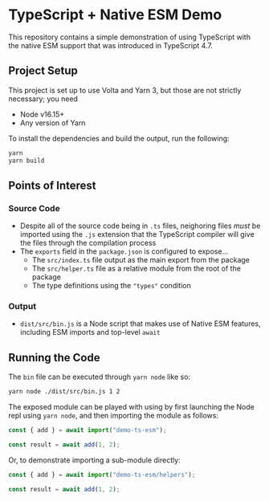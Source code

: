 # TypeScript + Native ESM Demo

This repository contains a simple demonstration of using TypeScript with the native ESM support that was introduced in TypeScript 4.7.

## Project Setup

This project is set up to use Volta and Yarn 3, but those are not strictly necessary; you need

- Node v16.15+
- Any version of Yarn

To install the dependencies and build the output, run the following:

```sh
yarn
yarn build
```

## Points of Interest

### Source Code

- Despite all of the source code being in `.ts` files, neighoring files _must_ be imported using the `.js` extension that the TypeScript compiler will give the files through the compilation process
- The `exports` field in the `package.json` is configured to expose...
  - The `src/index.ts` file output as the main export from the package
  - The `src/helper.ts` file as a relative module from the root of the package
  - The type definitions using the `"types"` condition

### Output

- `dist/src/bin.js` is a Node script that makes use of Native ESM features, including ESM imports and top-level `await`

## Running the Code

The `bin` file can be executed through `yarn node` like so:

```sh
yarn node ./dist/src/bin.js 1 2
```

The exposed module can be played with using by first launching the Node repl using `yarn node`, and then importing the module as follows:

```js
const { add } = await import("demo-ts-esm");

const result = await add(1, 2);
```

Or, to demonstrate importing a sub-module directly:

```js
const { add } = await import("demo-ts-esm/helpers");

const result = await add(1, 2);
```
